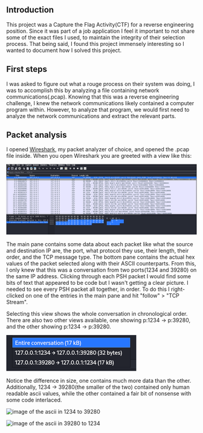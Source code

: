 ## Introduction
This project was a Capture the Flag Activity(CTF) for a reverse engineering position. Since it was part of a job application I feel it important to not share some of the exact files I used, to maintain the integrity of their selection process. That being said, I found this project immensely interesting so I wanted to document how I solved this project. 

## First steps
I was asked to figure out what a rouge process on their system was doing, I was to accomplish this by analyzing a file containing network communications(.pcap).
Knowing that this was a reverse engineering challenge, I knew the network communications likely contained a computer program within. However, to analyze that program, we would first need to analyze the network communications and extract the relevant parts.  

## Packet analysis
I opened [Wireshark](https://www.wireshark.org/), my packet analyzer of choice, and opened the .pcap file inside.
When you open Wireshark you are greeted with a view like this: 

![pcap Screenshot](./pcapScreenshot.png)

The main pane contains some data about each packet like what the source and destination IP are, the port, what protocol they use, their length, their order, and the TCP message type. 
The bottom pane contains the actual hex values of the packet selected along with their ASCII counterparts. From this, I only knew that this was a conversation from two ports(1234 and 39280) on the same IP address. Clicking through each PSH packet I would find some bits of text that appeared to be code but I wasn't getting a clear picture. I needed to see every PSH packet all together, in order. To do this I right-clicked on one of the entries in the main pane and hit "follow" > "TCP Stream". 

Selecting this view shows the whole conversation in chronological order. There are also two other views available, one showing p:1234 -> p:39280, and the other showing p:1234 -> p:39280. 

![The three views](./conversationView.png)

Notice the difference in size, one contains much more data than the other. Additionally, 1234 -> 39280(the smaller of the two) contained only human readable ascii values, while the other contained a fair bit of nonsense with some code interlaced. 

![image of the ascii in 1234 to 39280](./1234to39280)

![image of the ascii in 39280 to 1234](./39280to1234)
